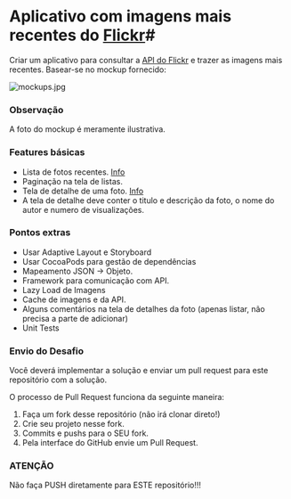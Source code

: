 # Aplicativo com imagens mais recentes do [Flickr](https://www.flickr.com)#

Criar um aplicativo para consultar a [API do Flickr](https://www.flickr.com/services/api/) e trazer as imagens mais recentes. Basear-se no mockup fornecido:

![mockups.jpg](https://raw.githubusercontent.com/Helabs/ios-challenge/master/references/ios_mockup.png)

### **Observação** ###

A foto do mockup é meramente ilustrativa.

### **Features básicas** ###

* Lista de fotos recentes. [Info](https://www.flickr.com/services/api/flickr.photos.getRecent.html)
* Paginação na tela de listas.
* Tela de detalhe de uma foto. [Info](https://www.flickr.com/services/api/flickr.photos.getInfo.html)
* A tela de detalhe deve conter o titulo e descrição da foto, o nome do autor e numero de visualizações.
### **Pontos extras** ###

* Usar Adaptive Layout e Storyboard
* Usar CocoaPods para gestão de dependências
* Mapeamento JSON -> Objeto. 
* Framework para comunicação com API.
* Lazy Load de Imagens
* Cache de imagens e da API. 
* Alguns comentários na tela de detalhes da foto (apenas listar, não precisa a parte de adicionar)
* Unit Tests

### **Envio do Desafio** ###
Você deverá implementar a solução e enviar um pull request para este repositório com a solução.

O processo de Pull Request funciona da seguinte maneira:

1. Faça um fork desse repositório (não irá clonar direto!)
2. Crie seu projeto nesse fork.
3. Commits e pushs para o SEU fork.
4. Pela interface do GitHub envie um Pull Request.

### **ATENÇÃO** ###
Não faça PUSH diretamente para ESTE repositório!!!